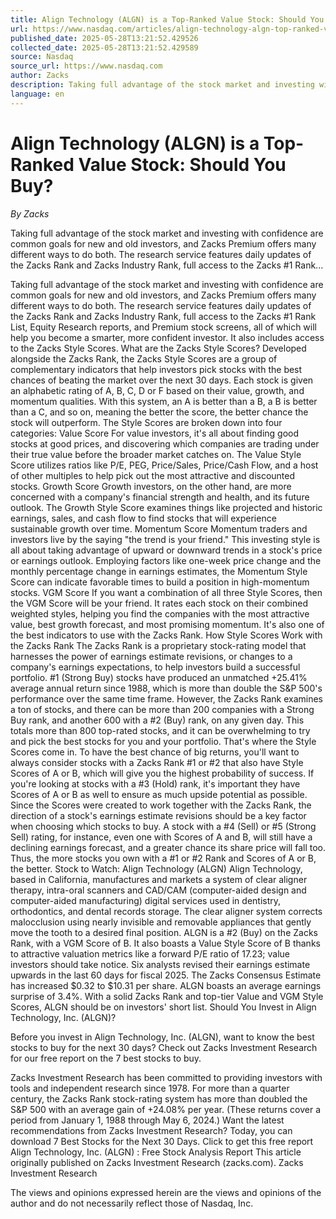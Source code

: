 ```yaml
---
title: Align Technology (ALGN) is a Top-Ranked Value Stock: Should You Buy?
url: https://www.nasdaq.com/articles/align-technology-algn-top-ranked-value-stock-should-you-buy
published_date: 2025-05-28T13:21:52.429526
collected_date: 2025-05-28T13:21:52.429589
source: Nasdaq
source_url: https://www.nasdaq.com
author: Zacks
description: Taking full advantage of the stock market and investing with confidence are common goals for new and old investors, and Zacks Premium offers many different ways to do both. The research service features daily updates of the Zacks Rank and Zacks Industry Rank, full access to the Zacks #1 Rank...
language: en
---
```


# Align Technology (ALGN) is a Top-Ranked Value Stock: Should You Buy?

*By Zacks*

Taking full advantage of the stock market and investing with confidence are common goals for new and old investors, and Zacks Premium offers many different ways to do both. The research service features daily updates of the Zacks Rank and Zacks Industry Rank, full access to the Zacks #1 Rank...

Taking full advantage of the stock market and investing with confidence are common goals for new and old investors, and Zacks Premium offers many different ways to do both. The research service features daily updates of the Zacks Rank and Zacks Industry Rank, full access to the Zacks #1 Rank List, Equity Research reports, and Premium stock screens, all of which will help you become a smarter, more confident investor. 
 It also includes access to the Zacks Style Scores. What are the Zacks Style Scores? Developed alongside the Zacks Rank, the Zacks Style Scores are a group of complementary indicators that help investors pick stocks with the best chances of beating the market over the next 30 days. Each stock is given an alphabetic rating of A, B, C, D or F based on their value, growth, and momentum qualities. With this system, an A is better than a B, a B is better than a C, and so on, meaning the better the score, the better chance the stock will outperform. The Style Scores are broken down into four categories: Value Score For value investors, it's all about finding good stocks at good prices, and discovering which companies are trading under their true value before the broader market catches on. The Value Style Score utilizes ratios like P/E, PEG, Price/Sales, Price/Cash Flow, and a host of other multiples to help pick out the most attractive and discounted stocks. Growth Score Growth investors, on the other hand, are more concerned with a company's financial strength and health, and its future outlook. The Growth Style Score examines things like projected and historic earnings, sales, and cash flow to find stocks that will experience sustainable growth over time. Momentum Score Momentum traders and investors live by the saying "the trend is your friend." This investing style is all about taking advantage of upward or downward trends in a stock's price or earnings outlook. Employing factors like one-week price change and the monthly percentage change in earnings estimates, the Momentum Style Score can indicate favorable times to build a position in high-momentum stocks. VGM Score If you want a combination of all three Style Scores, then the VGM Score will be your friend. It rates each stock on their combined weighted styles, helping you find the companies with the most attractive value, best growth forecast, and most promising momentum. It's also one of the best indicators to use with the Zacks Rank. 
 How Style Scores Work with the Zacks Rank The Zacks Rank is a proprietary stock-rating model that harnesses the power of earnings estimate revisions, or changes to a company's earnings expectations, to help investors build a successful portfolio. #1 (Strong Buy) stocks have produced an unmatched +25.41% average annual return since 1988, which is more than double the S&amp;P 500's performance over the same time frame. However, the Zacks Rank examines a ton of stocks, and there can be more than 200 companies with a Strong Buy rank, and another 600 with a #2 (Buy) rank, on any given day. This totals more than 800 top-rated stocks, and it can be overwhelming to try and pick the best stocks for you and your portfolio. That's where the Style Scores come in. To have the best chance of big returns, you'll want to always consider stocks with a Zacks Rank #1 or #2 that also have Style Scores of A or B, which will give you the highest probability of success. If you're looking at stocks with a #3 (Hold) rank, it's important they have Scores of A or B as well to ensure as much upside potential as possible. Since the Scores were created to work together with the Zacks Rank, the direction of a stock's earnings estimate revisions should be a key factor when choosing which stocks to buy. A stock with a #4 (Sell) or #5 (Strong Sell) rating, for instance, even one with Scores of A and B, will still have a declining earnings forecast, and a greater chance its share price will fall too. 
 Thus, the more stocks you own with a #1 or #2 Rank and Scores of A or B, the better. Stock to Watch: Align Technology (ALGN) Align Technology, based in California, manufactures and markets a system of clear aligner therapy, intra-oral scanners and CAD/CAM (computer-aided design and computer-aided manufacturing) digital services used in dentistry, orthodontics, and dental records storage. The clear aligner system corrects malocclusion using nearly invisible and removable appliances that gently move the tooth to a desired final position. ALGN is a #2 (Buy) on the Zacks Rank, with a VGM Score of B. It also boasts a Value Style Score of B thanks to attractive valuation metrics like a forward P/E ratio of 17.23; value investors should take notice. Six analysts revised their earnings estimate upwards in the last 60 days for fiscal 2025. The Zacks Consensus Estimate has increased $0.32 to $10.31 per share. ALGN boasts an average earnings surprise of 3.4%. 
 With a solid Zacks Rank and top-tier Value and VGM Style Scores, ALGN should be on investors' short list. 
 Should You Invest in Align Technology, Inc. (ALGN)? 
 
 Before you invest in Align Technology, Inc. (ALGN), want to know the best stocks to buy for the next 30 days? Check out Zacks Investment Research for our free report on the 7 best stocks to buy. 
 
 Zacks Investment Research has been committed to providing investors with tools and independent research since 1978. For more than a quarter century, the Zacks Rank stock-rating system has more than doubled the S&amp;P 500 with an average gain of +24.08% per year. (These returns cover a period from January 1, 1988 through May 6, 2024.) Want the latest recommendations from Zacks Investment Research? Today, you can download 7 Best Stocks for the Next 30 Days. Click to get this free report Align Technology, Inc. (ALGN) : Free Stock Analysis Report This article originally published on Zacks Investment Research (zacks.com). Zacks Investment Research

The views and opinions expressed herein are the views and opinions of the author and do not necessarily reflect those of Nasdaq, Inc.